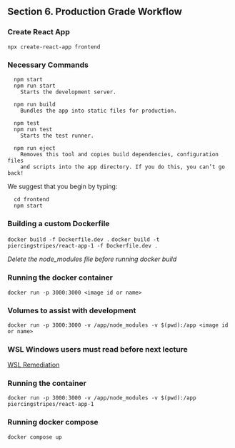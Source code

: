 ## Section 6. Production Grade Workflow


### Create React App
`npx create-react-app frontend`

### Necessary Commands

```
  npm start
  npm run start
    Starts the development server.

  npm run build
    Bundles the app into static files for production.

  npm test
  npm run test
    Starts the test runner.

  npm run eject
    Removes this tool and copies build dependencies, configuration files
    and scripts into the app directory. If you do this, you can’t go back!
```

We suggest that you begin by typing:
```
  cd frontend
  npm start
```

### Building a custom Dockerfile
`docker build -f Dockerfile.dev .`
`docker build -t piercingstripes/react-app-1 -f Dockerfile.dev .`

*Delete the node_modules file before running docker build*

### Running the docker container
`docker run -p 3000:3000 <image id or name>`

### Volumes to assist with development
`docker run -p 3000:3000 -v /app/node_modules -v $(pwd):/app <image id or name>`

### WSL Windows users must read before next lecture
[WSL Remediation](https://www.udemy.com/course/docker-and-kubernetes-the-complete-guide/learn/lecture/18799500#overview)

### Running the container
`docker run -p 3000:3000 -v /app/node_modules -v $(pwd):/app piercingstripes/react-app-1`

### Running docker compose
`docker compose up`









